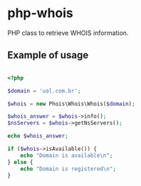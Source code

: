 # php-whois

PHP class to retrieve WHOIS information.

## Example of usage

```php

<?php

$domain = 'uol.com.br';

$whois = new Phois\Whois\Whois($domain);

$whois_answer = $whois->info();
$nsServers = $whois->getNsServers();

echo $whois_answer;

if ($whois->isAvailable()) {
    echo "Domain is available\n";
} else {
    echo "Domain is registered\n";
}

```
